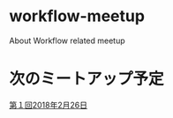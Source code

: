 # workflow-meetup
About Workflow related meetup


# 次のミートアップ予定

[第１回2018年2月26日](https://github.com/manabuishii/workflow-meetup/wiki/20170226)
